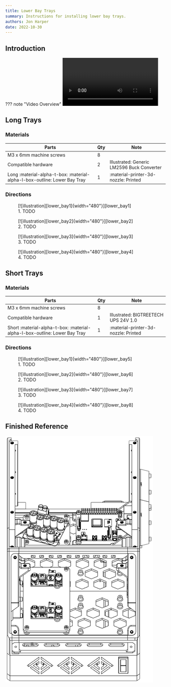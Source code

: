 ```yaml
---
title: Lower Bay Trays
summary: Instructions for installing lower bay trays.
authors: Jon Harper
date: 2022-10-30
---
```


## Introduction

??? note "Video Overview"
    ![type:video][vid_lower_bay]


## Long Trays

### Materials

| Parts                     | Qty | Note                            |
|---------------------------|-----|---------------------------------|
| M3 x 6mm machine screws   | 8   |                                 |
| Compatible hardware       | 2   | Illustrated: Generic LM2596 Buck Converter |
| Long :material-alpha-t-box: :material-alpha-l-box-outline: Lower Bay Tray | 1   | :material-printer-3d-nozzle: Printed |

### Directions
                                                            
<figure markdown>
  [![illustration][lower_bay1]{width="480"}][lower_bay1]
  <figcaption>1. TODO</figcaption>
</figure>

<figure markdown>
  [![illustration][lower_bay2]{width="480"}][lower_bay2]
  <figcaption>2. TODO</figcaption>
</figure>

<figure markdown>
  [![illustration][lower_bay3]{width="480"}][lower_bay3]
  <figcaption>3. TODO</figcaption>
</figure>

<figure markdown>
  [![illustration][lower_bay4]{width="480"}][lower_bay4]
  <figcaption>4. TODO</figcaption>
</figure>

## Short Trays

### Materials

| Parts                     | Qty | Note                            |
|---------------------------|-----|---------------------------------|
| M3 x 6mm machine screws   | 8   |                                 |
| Compatible hardware       | 1   | Illustrated: BIGTREETECH UPS 24V 1.0 |
| Short :material-alpha-t-box: :material-alpha-l-box-outline: Lower Bay Tray | 1   | :material-printer-3d-nozzle: Printed |

### Directions
                                                            
<figure markdown>
  [![illustration][lower_bay1]{width="480"}][lower_bay5]
  <figcaption>1. TODO</figcaption>
</figure>

<figure markdown>
  [![illustration][lower_bay2]{width="480"}][lower_bay6]
  <figcaption>2. TODO</figcaption>
</figure>

<figure markdown>
  [![illustration][lower_bay3]{width="480"}][lower_bay7]
  <figcaption>3. TODO</figcaption>
</figure>

<figure markdown>
  [![illustration][lower_bay4]{width="480"}][lower_bay8]
  <figcaption>4. TODO</figcaption>
</figure>

## Finished Reference

![illustration][lower_bay_final]

[lower_bay1]: ../img/assembly/trays/lower_bay/lower_bay1.png
[lower_bay2]: ../img/assembly/trays/lower_bay/lower_bay2.png
[lower_bay3]: ../img/assembly/trays/lower_bay/lower_bay3.png
[lower_bay4]: ../img/assembly/trays/lower_bay/lower_bay4.png
[lower_bay5]: ../img/assembly/trays/lower_bay/lower_bay5.png
[lower_bay6]: ../img/assembly/trays/lower_bay/lower_bay6.png
[lower_bay7]: ../img/assembly/trays/lower_bay/lower_bay7.png
[lower_bay8]: ../img/assembly/trays/lower_bay/lower_bay8.png
[lower_bay_final]: ../img/assembly/trays/lower_bay/lower_bay_final.png
[vid_lower_bay]: ../video/lower_bay.mp4